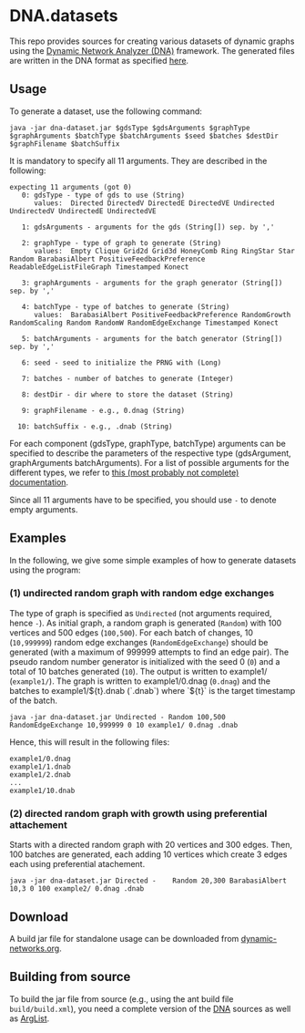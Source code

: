 # DNA.datasets

This repo provides sources for creating various datasets of dynamic graphs using the [Dynamic Network Analyzer (DNA)](https://github.com/BenjaminSchiller/DNA) framework.
The generated files are written in the DNA format as specified [here](https://github.com/BenjaminSchiller/DNA.doc/blob/master/doc/FORMATS.md).


## Usage

To generate a dataset, use the following command:

	java -jar dna-dataset.jar $gdsType $gdsArguments $graphType $graphArguments $batchType $batchArguments $seed $batches $destDir $graphFilename $batchSuffix

It is mandatory to specify all 11 arguments.
They are described in the following:

	expecting 11 arguments (got 0)
	   0: gdsType - type of gds to use (String)
	      values:  Directed DirectedV DirectedE DirectedVE Undirected UndirectedV UndirectedE UndirectedVE
	
	   1: gdsArguments - arguments for the gds (String[]) sep. by ','
	
	   2: graphType - type of graph to generate (String)
	      values:  Empty Clique Grid2d Grid3d HoneyComb Ring RingStar Star Random BarabasiAlbert PositiveFeedbackPreference ReadableEdgeListFileGraph Timestamped Konect
	
	   3: graphArguments - arguments for the graph generator (String[]) sep. by ','
	
	   4: batchType - type of batches to generate (String)
	      values:  BarabasiAlbert PositiveFeedbackPreference RandomGrowth RandomScaling Random RandomW RandomEdgeExchange Timestamped Konect
	
	   5: batchArguments - arguments for the batch generator (String[]) sep. by ','
	
	   6: seed - seed to initialize the PRNG with (Long)
	
	   7: batches - number of batches to generate (Integer)
	
	   8: destDir - dir where to store the dataset (String)
	
	   9: graphFilename - e.g., 0.dnag (String)
	
	  10: batchSuffix - e.g., .dnab (String)

For each component (gdsType, graphType, batchType) arguments can be specified to describe the parameters of the respective type (gdsArgument, graphArguments batchArguments).
For a list of possible arguments for the different types, we refer to [this (most probably not complete) documentation](https://github.com/BenjaminSchiller/DNA.doc/blob/master/doc/FROM_ARGS.md).

Since all 11 arguments have to be specified, you should use `-` to denote empty arguments.

## Examples

In the following, we give some simple examples of how to generate datasets using the program:

### (1) undirected random graph with random edge exchanges

The type of graph is specified as `Undirected` (not arguments required, hence `-`).
As initial graph, a random graph is generated (`Random`) with 100 vertices and 500 edges (`100,500`).
For each batch of changes, 10 (`10,999999`) random edge exchanges (`RandomEdgeExchange`) should be generated (with a maximum of 999999 attempts to find an edge pair).
The pseudo random number generator is initialized with the seed 0 (`0`) and a total of 10 batches generated (`10`).
The output is written to example1/ (`example1/`).
The graph is written to example1/0.dnag (`0.dnag`) and the batches to example1/${t}.dnab (`.dnab`) where `${t}` is the target timestamp of the batch.

	java -jar dna-dataset.jar Undirected - Random 100,500 RandomEdgeExchange 10,999999 0 10 example1/ 0.dnag .dnab

Hence, this will result in the following files:

	example1/0.dnag
	example1/1.dnab
	example1/2.dnab
	...
	example1/10.dnab

### (2) directed random graph with growth using preferential attachement

Starts with a directed random graph with 20 vertices and 300 edges.
Then, 100 batches are generated, each adding 10 vertices which create 3 edges each using preferential atachement.

	java -jar dna-dataset.jar Directed - 	Random 20,300 BarabasiAlbert 10,3 0 100 example2/ 0.dnag .dnab


## Download

A build jar file for standalone usage can be downloaded from [dynamic-networks.org](http://dynamic-networks.org/data/jars/DNA.datasets/).

## Building from source

To build the jar file from source (e.g., using the ant build file `build/build.xml`), you need a complete version of the [DNA](https://github.com/BenjaminSchiller/DNA) sources as well as [ArgList](https://github.com/BenjaminSchiller/ArgList).